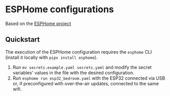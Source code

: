 # ESPHome configurations

Based on the [ESPHome project](https://esphome.io)

## Quickstart

The execution of the ESPHome configuration requires the `esphome` CLI (install it locally with `pipx install esphome`).

1. Run `mv secrets.example.yaml secrets.yaml` and modify the secret variables' values in the file with the desired configuration.
2. Run `esphome run esp32_bedroom.yaml` with the ESP32 connected via USB or, if preconfigured with over-the-air updates, connected to the same wifi.

